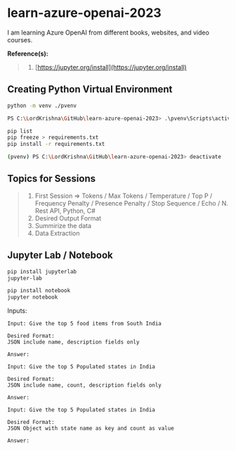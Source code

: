 # learn-azure-openai-2023

I am learning Azure OpenAI from different books, websites, and video courses.

**Reference(s):**

> 1. [https://jupyter.org/install](https://jupyter.org/install)

## Creating Python Virtual Environment

```bash
python -m venv ./pvenv

PS C:\LordKrishna\GitHub\learn-azure-openai-2023> .\pvenv\Scripts\activate

pip list
pip freeze > requirements.txt
pip install -r requirements.txt

(pvenv) PS C:\LordKrishna\GitHub\learn-azure-openai-2023> deactivate
```

## Topics for Sessions

> 1. First Session => Tokens / Max Tokens / Temperature / Top P / Frequency Penalty / Presence Penalty / Stop Sequence / Echo / N. Rest API, Python, C#
> 1. Desired Output Format
> 1. Summirize the data
> 1. Data Extraction

## Jupyter Lab / Notebook

```bash
pip install jupyterlab
jupyter-lab

pip install notebook
jupyter notebook
```

Inputs:

```text
Input: Give the top 5 food items from South India

Desired Format:
JSON include name, description fields only

Answer:
```

```text
Input: Give the top 5 Populated states in India

Desired Format:
JSON include name, count, description fields only

Answer:
```

```text
Input: Give the top 5 Populated states in India

Desired Format:
JSON Object with state name as key and count as value

Answer:
```
